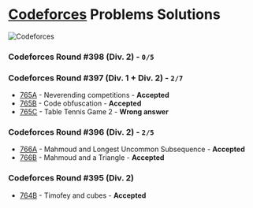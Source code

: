 # [Codeforces](http://codeforces.com) Problems Solutions
![Codeforces](https://dl.dropboxusercontent.com/u/101623876/codeforces.svg)

### Codeforces Round #398 (Div. 2) - `0/5`

### Codeforces Round #397 (Div. 1 + Div. 2) - `2/7`
- [765A](https://github.com/kantuni/Codeforces/tree/master/765A) - Neverending competitions - **Accepted**
- [765B](https://github.com/kantuni/Codeforces/tree/master/765B) - Code obfuscation - **Accepted**
- [765C](https://github.com/kantuni/Codeforces/tree/master/765C) - Table Tennis Game 2 - **Wrong answer**

### Codeforces Round #396 (Div. 2) - `2/5`
- [766A](https://github.com/kantuni/Codeforces/tree/master/766A) - Mahmoud and Longest Uncommon Subsequence - **Accepted**
- [766B](https://github.com/kantuni/Codeforces/tree/master/766B) - Mahmoud and a Triangle - **Accepted**

### Codeforces Round #395 (Div. 2)
- [764B](https://github.com/kantuni/Codeforces/tree/master/764B) - Timofey and cubes - **Accepted**
